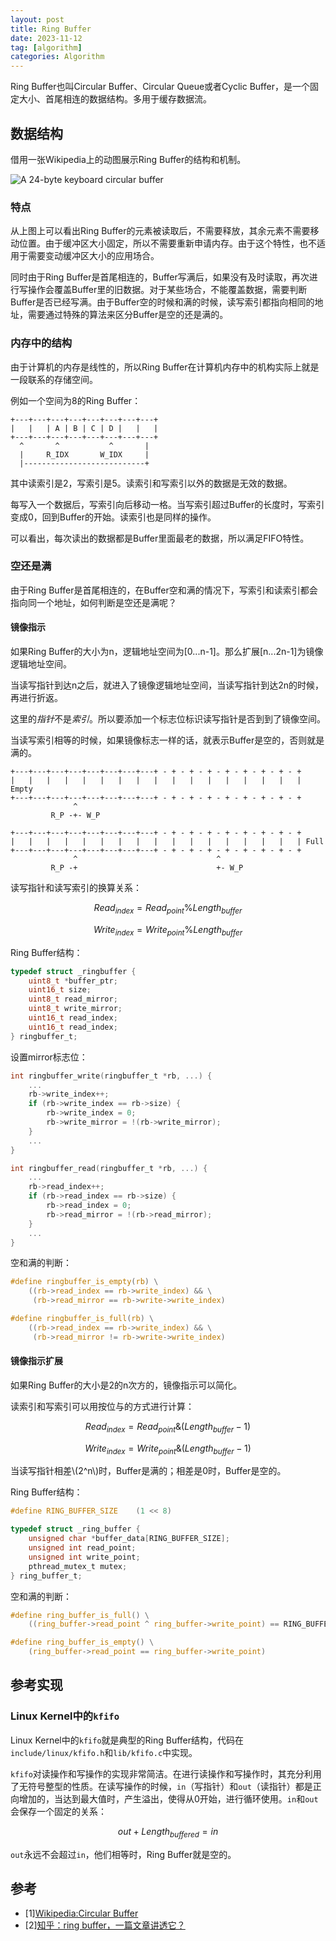 ```yaml
---
layout: post
title: Ring Buffer
date: 2023-11-12
tag: [algorithm]
categories: Algorithm
---
```


Ring Buffer也叫Circular Buffer、Circular Queue或者Cyclic Buffer，是一个固定大小、首尾相连的数据结构。多用于缓存数据流。

## 数据结构

借用一张Wikipedia上的动图展示Ring Buffer的结构和机制。

![A 24-byte keyboard circular buffer](https://upload.wikimedia.org/wikipedia/commons/f/fd/Circular_Buffer_Animation.gif)

### 特点

从上图上可以看出Ring Buffer的元素被读取后，不需要释放，其余元素不需要移动位置。由于缓冲区大小固定，所以不需要重新申请内存。由于这个特性，也不适用于需要变动缓冲区大小的应用场合。

同时由于Ring Buffer是首尾相连的，Buffer写满后，如果没有及时读取，再次进行写操作会覆盖Buffer里的旧数据。对于某些场合，不能覆盖数据，需要判断Buffer是否已经写满。由于Buffer空的时候和满的时候，读写索引都指向相同的地址，需要通过特殊的算法来区分Buffer是空的还是满的。

### 内存中的结构

由于计算机的内存是线性的，所以Ring Buffer在计算机内存中的机构实际上就是一段联系的存储空间。

例如一个空间为8的Ring Buffer：

```
+---+---+---+---+---+---+---+---+
|   |   | A | B | C | D |   |   |
+---+---+---+---+---+---+---+---+
  ^       ^           ^       |
  |     R_IDX       W_IDX     |
  |---------------------------+
```

其中读索引是2，写索引是5。读索引和写索引以外的数据是无效的数据。

每写入一个数据后，写索引向后移动一格。当写索引超过Buffer的长度时，写索引变成0，回到Buffer的开始。读索引也是同样的操作。

可以看出，每次读出的数据都是Buffer里面最老的数据，所以满足FIFO特性。

### 空还是满

由于Ring Buffer是首尾相连的，在Buffer空和满的情况下，写索引和读索引都会指向同一个地址，如何判断是空还是满呢？

#### 镜像指示

如果Ring Buffer的大小为n，逻辑地址空间为[0...n-1]。那么扩展[n...2n-1]为镜像逻辑地址空间。

当读写指针到达n之后，就进入了镜像逻辑地址空间，当读写指针到达2n的时候，再进行折返。

这里的*指针*不是*索引*。所以要添加一个标志位标识读写指针是否到到了镜像空间。

当读写索引相等的时候，如果镜像标志一样的话，就表示Buffer是空的，否则就是满的。

```
+---+---+---+---+---+---+---+---+ - + - + - + - + - + - + - + - +
|   |   |   |   |   |   |   |   |   |   |   |   |   |   |   |   | Empty
+---+---+---+---+---+---+---+---+ - + - + - + - + - + - + - + - +
              ^
         R_P -+- W_P
```

```
+---+---+---+---+---+---+---+---+ - + - + - + - + - + - + - + - +
|   |   |   |   |   |   |   |   |   |   |   |   |   |   |   |   | Full
+---+---+---+---+---+---+---+---+ - + - + - + - + - + - + - + - +
              ^                               ^
         R_P -+                               +- W_P
```

读写指针和读写索引的换算关系：

$$
Read_{index}=Read_{point}\%Length_{buffer}
$$

$$
Write_{index}=Write_{point}\%Length_{buffer}
$$

Ring Buffer结构：

```c
typedef struct _ringbuffer {
    uint8_t *buffer_ptr;
    uint16_t size;
    uint8_t read_mirror;
    uint8_t write_mirror;
    uint16_t read_index;
    uint16_t read_index;
} ringbuffer_t;
```

设置mirror标志位：

```c
int ringbuffer_write(ringbuffer_t *rb, ...) {
    ...
    rb->write_index++;
    if (rb->write_index == rb->size) {
        rb->write_index = 0;
        rb->write_mirror = !(rb->write_mirror);
    }
    ...
}

int ringbuffer_read(ringbuffer_t *rb, ...) {
    ...
    rb->read_index++;
    if (rb->read_index == rb->size) {
        rb->read_index = 0;
        rb->read_mirror = !(rb->read_mirror);
    }
    ...
}
```

空和满的判断：

```c
#define ringbuffer_is_empty(rb) \
    ((rb->read_index == rb->write_index) && \
     (rb->read_mirror == rb->write->write_index)

#define ringbuffer_is_full(rb) \
    ((rb->read_index == rb->write_index) && \
     (rb->read_mirror != rb->write->write_index)
```

#### 镜像指示扩展

如果Ring Buffer的大小是2的n次方的，镜像指示可以简化。

读索引和写索引可以用按位与的方式进行计算：

$$
Read_{index}=Read_{point}\&(Length_{buffer}-1)
$$

$$
Write_{index}=Write_{point}\&(Length_{buffer}-1)
$$

当读写指针相差\\(2^n\\)时，Buffer是满的；相差是0时，Buffer是空的。

Ring Buffer结构：

```c
#define RING_BUFFER_SIZE    (1 << 8)

typedef struct _ring_buffer {
    unsigned char *buffer_data[RING_BUFFER_SIZE];
    unsigned int read_point;
    unsigned int write_point;
    pthread_mutex_t mutex;
} ring_buffer_t;
```

空和满的判断：

```c
#define ring_buffer_is_full() \
    ((ring_buffer->read_point ^ ring_buffer->write_point) == RING_BUFFER_SIZE)

#define ring_buffer_is_empty() \
    (ring_buffer->read_point == ring_buffer->write_point)
```


## 参考实现

### Linux Kernel中的``kfifo``

Linux Kernel中的``kfifo``就是典型的Ring Buffer结构，代码在``include/linux/kfifo.h``和``lib/kfifo.c``中实现。

``kfifo``对读操作和写操作的实现非常简洁。在进行读操作和写操作时，其充分利用了无符号整型的性质。在读写操作的时候，``in``（写指针）和``out``（读指针）都是正向增加的，当达到最大值时，产生溢出，使得从0开始，进行循环使用。``in``和``out``会保存一个固定的关系：

$$
out+Length_{buffered}=in
$$

``out``永远不会超过``in``，他们相等时，Ring Buffer就是空的。

## 参考
- [1][Wikipedia:Circular Buffer](https://en.wikipedia.org/wiki/Circular_buffer)
- [2][知乎：ring buffer，一篇文章讲透它？](https://zhuanlan.zhihu.com/p/534098236)
